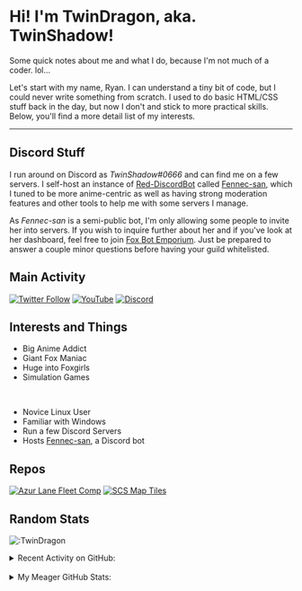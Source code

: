 # Hi! I'm TwinDragon, aka. TwinShadow!

Some quick notes about me and what I do, because I'm not much of a coder. lol...

Let's start with my name, Ryan. I can understand a tiny bit of code, but I could never write something from scratch. I used to do basic HTML/CSS stuff back in the day, but now I don't and stick to more practical skills. Below, you'll find a more detail list of my interests.

---

## Discord Stuff

I run around on Discord as *TwinShadow#0666* and can find me on a few servers. I self-host an instance of [Red-DiscordBot][redbot] called [Fennec-san][fennec], which I tuned to be more anime-centric as well as having strong moderation features and other tools to help me with some servers I manage.

As *Fennec-san* is a semi-public bot, I'm only allowing some people to invite her into servers. If you wish to inquire further about her and if you've look at her dashboard, feel free to join [Fox Bot Emporium][discord]. Just be prepared to answer a couple minor questions before having your guild whitelisted.

## Main Activity
<p align="center">

[![Twitter Follow](https://img.shields.io/twitter/follow/TwinShadow_SH?color=A30000&label=TwinShadow_SH&logo=Twitter&style=plastic)][twitter]
[![YouTube](https://img.shields.io/static/v1?label=TwinShadow_Fox&color=A30000&message=YouTube&logo=YouTube&logoColor=FF0000&style=plastic)][youtube]
[![Discord](https://img.shields.io/discord/713548512108740648?color=cc0000&label=Fox%20Bot%20Emporium&logo=discord&logoColor=ffc06d&style=plastic)][discord]

</p>

## Interests and Things

- Big Anime Addict
- Giant Fox Maniac
- Huge into Foxgirls
- Simulation Games

<br />

- Novice Linux User
- Familiar with Windows
- Run a few Discord Servers
- Hosts [Fennec-san][fennec], a Discord bot

## Repos

[![Azur Lane Fleet Comp](https://github-twindragon-stats.vercel.app//api/pin/?username=TwinDragon&repo=AzurLane_comp&show_owner=true&theme=dark)](https://github.com/TwinDragon/AzurLane_comp)
[![SCS Map Tiles](https://github-twindragon-stats.vercel.app//api/pin/?username=TwinDragon&repo=SCS_Map_Tiles&theme=dark)](https://github.com/Unicor-p/SCS_Map_Tiles)

## Random Stats

![:TwinDragon](https://count.getloli.com/get/@TwinDragon?theme=rule34)

<details>
  <summary>Recent Activity on GitHub:</summary>

  <!--START_SECTION:activity-->
1. 🎉 Merged PR [#6](https://github.com/TwinDragon/SCS_Map_Tiles/pull/6) in [TwinDragon/SCS_Map_Tiles](https://github.com/TwinDragon/SCS_Map_Tiles)
2. 💪 Opened PR [#6](https://github.com/TwinDragon/SCS_Map_Tiles/pull/6) in [TwinDragon/SCS_Map_Tiles](https://github.com/TwinDragon/SCS_Map_Tiles)
3. 🎉 Merged PR [#7](https://github.com/TwinDragon/Red-DiscordBot/pull/7) in [TwinDragon/Red-DiscordBot](https://github.com/TwinDragon/Red-DiscordBot)
4. 💪 Opened PR [#7](https://github.com/TwinDragon/Red-DiscordBot/pull/7) in [TwinDragon/Red-DiscordBot](https://github.com/TwinDragon/Red-DiscordBot)
5. 🎉 Merged PR [#6](https://github.com/TwinDragon/Red-DiscordBot/pull/6) in [TwinDragon/Red-DiscordBot](https://github.com/TwinDragon/Red-DiscordBot)
<!--END_SECTION:activity-->

</details>
<br />
<details>
  <summary>My Meager GitHub Stats:</summary>

  <img align="left" alt="TwinDragon's Stats" src="https://github-twindragon-stats.vercel.app/api?username=TwinDragon&show_icons=true&hide_border=true&theme=dark" />

</details>

[fennec]: https://dash.lolifox.net
[discord]: https://discord.gg/XCMUykVTFE
[twitter]: https://twitter.com/TwinShadow_SH
[youtube]: https://youtube.com/c/TwinShadow_Fox
[redbot]: https://github.com/Cog-Creators/Red-DiscordBot